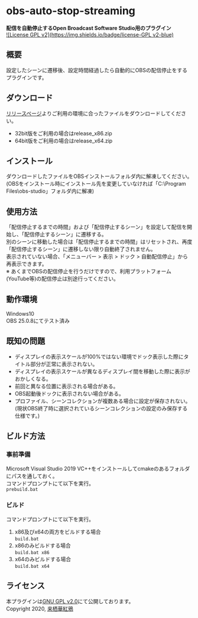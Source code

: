# obs-auto-stop-streaming
**配信を自動停止するOpen Broadcast Software Studio用のプラグイン**  
[![License GPL v2](https://img.shields.io/badge/license-GPL v2-blue)](LICENSE)

## 概要
設定したシーンに遷移後、設定時間経過したら自動的にOBSの配信停止をするプラグインです。

## ダウンロード
[リリースページ](releases/)よりご利用の環境に合ったファイルをダウンロードしてください。
- 32bit版をご利用の場合はrelease_x86.zip
- 64bit版をご利用の場合はrelease_x64.zip

## インストール
ダウンロードしたファイルをOBSインストールフォルダ内に解凍してください。  
(OBSをインストール時にインストール先を変更していなければ「C:\Program Files\obs-studio」フォルダ内に解凍)

## 使用方法
「配信停止するまでの時間」および「配信停止するシーン」を設定して配信を開始し、「配信停止するシーン」に遷移する。  
別のシーンに移動した場合は「配信停止するまでの時間」はリセットされ、再度「配信停止するシーン」に遷移しない限り自動終了されません。  
表示されていない場合、「メニューバー > 表示 > ドック > 自動配信停止」から再表示できます。  
※ あくまでOBSの配信停止を行うだけですので、利用プラットフォーム(YouTube等)の配信停止は別途行ってください。

## 動作環境
Windows10  
OBS 25.0.8にてテスト済み

## 既知の問題
- ディスプレイの表示スケールが100%ではない環境でドック表示した際にタイトル部分が正常に表示されない。
- ディスプレイの表示スケールが異なるディスプレイ間を移動した際に表示がおかしくなる。
- 前回と異なる位置に表示される場合がある。
- OBS起動後ドックに表示されない場合がある。
- プロファイル、シーンコレクションが複数ある場合に設定が保存されない。(現状OBS終了時に選択されているシーンコレクションの設定のみ保存する仕様です。)

## ビルド方法
### 事前準備
Microsoft Visual Studio 2019 VC++をインストールしてcmakeのあるフォルダにパスを通しておく。  
コマンドプロンプトにて以下を実行。  
`prebuild.bat`

### ビルド
コマンドプロンプトにて以下を実行。
1. x86及びx64の両方をビルドする場合  
`build.bat`
2. x86のみビルドする場合  
`build.bat x86`
3. x64のみビルドする場合  
`build.bat x64`

## ライセンス
本プラグインは[GNU GPL v2.0](LICENSE)にて公開しております。  
Copyright 2020, [来栖華紅鴉](https://twitter.com/kagua_kurusu)
